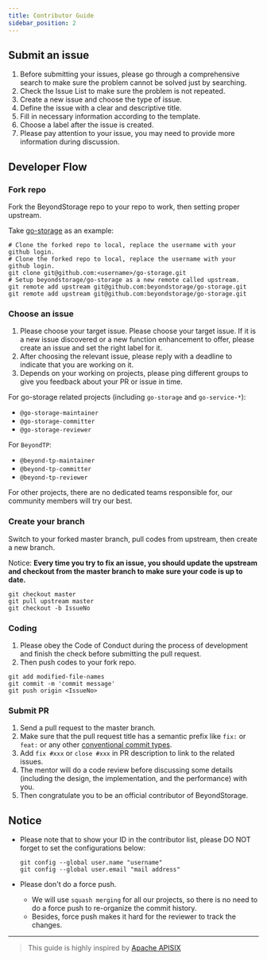 ```yaml
---
title: Contributor Guide
sidebar_position: 2
---
```


## Submit an issue

1. Before submitting your issues, please go through a comprehensive search to make sure the problem cannot be solved just by searching.
1. Check the Issue List to make sure the problem is not repeated.
1. Create a new issue and choose the type of issue.
1. Define the issue with a clear and descriptive title.
1. Fill in necessary information according to the template.
1. Choose a label after the issue is created.
1. Please pay attention to your issue, you may need to provide more information during discussion.

## Developer Flow

### Fork repo

Fork the BeyondStorage repo to your repo to work, then setting proper upstream.

Take [go-storage](https://github.com/beyondstorage/go-storage) as an example:

```shell
# Clone the forked repo to local, replace the username with your github login.
# Clone the forked repo to local, replace the username with your github login.
git clone git@github.com:<username>/go-storage.git
# Setup beyondstorage/go-storage as a new remote called upstream.
git remote add upstream git@github.com:beyondstorage/go-storage.git
git remote add upstream git@github.com:beyondstorage/go-storage.git
```

### Choose an issue

1. Please choose your target issue. Please choose your target issue. If it is a new issue discovered or a new function enhancement to offer, please create an issue and set the right label for it.
1. After choosing the relevant issue, please reply with a deadline to indicate that you are working on it.
1. Depends on your working on projects, please ping different groups to give you feedback about your PR or issue in time.

For go-storage related projects (including `go-storage` and `go-service-*`):

- `@go-storage-maintainer`
- `@go-storage-committer`
- `@go-storage-reviewer`

For `BeyondTP`:

- `@beyond-tp-maintainer`
- `@beyond-tp-committer`
- `@beyond-tp-reviewer`

For other projects, there are no dedicated teams responsible for, our community members will try our best.

### Create your branch

Switch to your forked master branch, pull codes from upstream, then create a new branch.

Notice: **Every time you try to fix an issue, you should update the upstream and checkout from the master branch to make sure your code is up to date.**
```shell
git checkout master
git pull upstream master
git checkout -b IssueNo
```

### Coding

1. Please obey the Code of Conduct during the process of development and finish the check before submitting the pull request.
1. Then push codes to your fork repo.

```shell
git add modified-file-names
git commit -m 'commit message'
git push origin <IssueNo>
```

### Submit PR

1. Send a pull request to the master branch.
1. Make sure that the pull request title has a semantic prefix like `fix:` or `feat:` or any other [conventional commit types](https://github.com/commitizen/conventional-commit-types/blob/master/index.json).
1. Add `fix #xxx` or `close #xxx` in PR description to link to the related issues.
1. The mentor will do a code review before discussing some details (including the design, the implementation, and the performance) with you.
1. Then congratulate you to be an official contributor of BeyondStorage.

## Notice

- Please note that to show your ID in the contributor list, please DO NOT forget to set the configurations below:

    ```shell
    git config --global user.name "username"
    git config --global user.email "mail address"
    ```
- Please don't do a force push.
    - We will use `squash merging` for all our projects, so there is no need to do a force push to re-organize the commit history.
    - Besides, force push makes it hard for the reviewer to track the changes.

---

> This guide is highly inspired by [Apache APISIX](https://apisix.apache.org/docs/general/contributor-guide)
